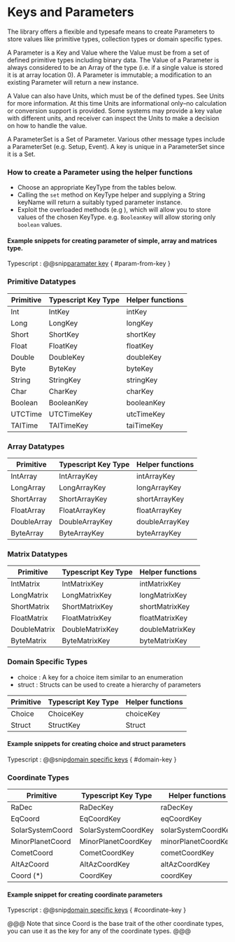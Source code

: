 # Keys and Parameters

The library offers a flexible and typesafe means to create Parameters to store values like primitive types, collection types or domain specific types.

A Parameter is a Key and Value where the Value must be from a set of defined primitive types including binary data. The Value of a Parameter is always considered to be an Array of the type (i.e. if a single value is stored it is at array location 0). A Parameter is immutable; a modification to an existing Parameter will return a new instance.

A Value can also have Units, which must be of the defined types. See Units for more information. At this time Units are informational only–no calculation or conversion support is provided. Some systems may provide a key value with different units, and receiver can inspect the Units to make a decision on how to handle the value.

A ParameterSet is a Set of Parameter. Various other message types include a ParameterSet (e.g. Setup, Event). A key is unique in a ParameterSet since it is a Set.

### How to create a Parameter using the helper functions

- Choose an appropriate KeyType from the tables below.
- Calling the `set` method on KeyType helper and supplying a String keyName will return a suitably typed parameter instance.
- Exploit the overloaded methods (e.g ), which will allow you to store values of the chosen KeyType. e.g. `BooleanKey` will allow storing only `boolean` values.

#### Example snippets for creating parameter of simple, array and matrices type.

Typescript
:   @@snip[paramater key](../../../../example/src/documentation/params/ParameterExample.ts) { #param-from-key }


### Primitive Datatypes

| Primitive | Typescript Key Type | Helper functions | 
| --------- | ------------------- | ---------------- |
| Int       | IntKey              | intKey           |  
| Long      | LongKey             | longKey          |  
| Short     | ShortKey            | shortKey         |  
| Float     | FloatKey            | floatKey          |  
| Double    | DoubleKey           | doubleKey        |  
| Byte      | ByteKey             | byteKey          |  
| String    | StringKey           | stringKey        |  
| Char      | CharKey             | charKey          |  
| Boolean   | BooleanKey          | booleanKey       |  
| UTCTime   | UTCTimeKey          | utcTimeKey       |  
| TAITime   | TAITimeKey          | taiTimeKey       |  

### Array Datatypes

| Primitive      | Typescript Key Type      | Helper functions      | 
| -------------- | ------------------------ | --------------------- |
| IntArray       | IntArrayKey              | intArrayKey           |  
| LongArray      | LongArrayKey             | longArrayKey          |  
| ShortArray     | ShortArrayKey            | shortArrayKey         |  
| FloatArray     | FloatArrayKey            | floatArrayKey          |  
| DoubleArray    | DoubleArrayKey           | doubleArrayKey        |  
| ByteArray      | ByteArrayKey             | byteArrayKey          |  

### Matrix Datatypes

| Primitive      | Typescript Key Type      | Helper functions      | 
| -------------- | ------------------------ | --------------------- |
| IntMatrix      | IntMatrixKey             | intMatrixKey          |  
| LongMatrix     | LongMatrixKey            | longMatrixKey         |  
| ShortMatrix    | ShortMatrixKey           | shortMatrixKey        |  
| FloatMatrix    | FloatMatrixKey           | floatMatrixKey         |  
| DoubleMatrix   | DoubleMatrixKey          | doubleMatrixKey       |  
| ByteMatrix     | ByteMatrixKey            | byteMatrixKey         |  

### Domain Specific Types

- choice : A key for a choice item similar to an enumeration
- struct : Structs can be used to create a hierarchy of parameters

| Primitive    | Typescript Key Type  | Helper functions    | 
| ------------ | -------------------- | ------------------- |
| Choice       | ChoiceKey            | choiceKey           |  
| Struct       | StructKey            | Struct              |  

#### Example snippets for creating choice and struct parameters

Typescript
:   @@snip[domain specific keys](../../../../example/src/documentation/params/ParameterExample.ts) { #domain-key }


### Coordinate Types

| Primitive          | Typescript Key Type  | Helper functions    |
| ------------------ | -------------------- | ------------------- |
| RaDec              |  RaDecKey            | raDecKey            |
| EqCoord            |  EqCoordKey          | eqCoordKey          |
| SolarSystemCoord   |  SolarSystemCoordKey | solarSystemCoordKey |
| MinorPlanetCoord   |  MinorPlanetCoordKey | minorPlanetCoordKey |
| CometCoord         |  CometCoordKey       | cometCoordKey       |
| AltAzCoord         |  AltAzCoordKey       | altAzCoordKey       |
| Coord (*)          |  CoordKey            | coordKey            |

#### Example snippet for creating coordinate parameters

Typescript
:   @@snip[domain specific keys](../../../../example/src/documentation/params/ParameterExample.ts) { #coordinate-key }

@@@
Note that since Coord is the base trait of the other coordinate types, you can use it as the key for any of the coordinate types.
@@@